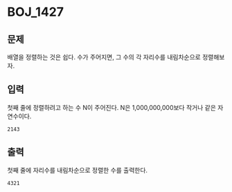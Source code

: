 # BOJ_1427

## 문제

배열을 정렬하는 것은 쉽다. 수가 주어지면, 그 수의 각 자리수를 내림차순으로 정렬해보자.

## 입력

첫째 줄에 정렬하려고 하는 수 N이 주어진다. N은 1,000,000,000보다 작거나 같은 자연수이다.

```
2143
```

## 출력

첫째 줄에 자리수를 내림차순으로 정렬한 수를 출력한다.

```
4321
```